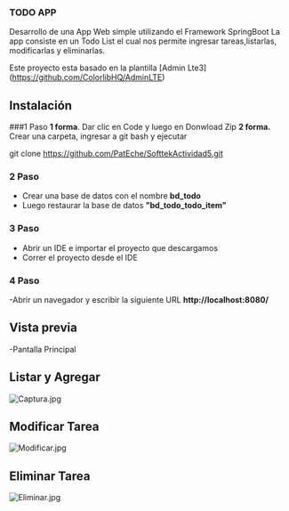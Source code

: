 ### TODO APP

Desarrollo de una App Web simple utilizando el Framework SpringBoot
La app consiste en un Todo List el cual nos permite ingresar tareas,listarlas, modificarlas y eliminarlas. 


Este proyecto esta basado en la plantilla [Admin Lte3]
(https://github.com/ColorlibHQ/AdminLTE)

## Instalación
###1 Paso
**1 forma**. Dar clic en Code y luego en Donwload Zip
**2 forma.** Crear una carpeta, ingresar a git bash y ejecutar

git clone https://github.com/PatEche/SofttekActividad5.git

### 2 Paso
- Crear una base de datos con el nombre **bd_todo**
- Luego restaurar la base de datos **"bd_todo_todo_item"**

### 3 Paso
- Abrir un IDE e importar el proyecto que descargamos
- Correr el proyecto desde el IDE

### 4 Paso
-Abrir un navegador y escribir la siguiente URL **http://localhost:8080/**


## Vista previa
-Pantalla Principal

## Listar y Agregar
![Captura.jpg](images%Captura.jpg)

## Modificar Tarea
![Modificar.jpg](images%Modificar.jpg)

## Eliminar Tarea
![Eliminar.jpg](images%Eliminar.jpg)